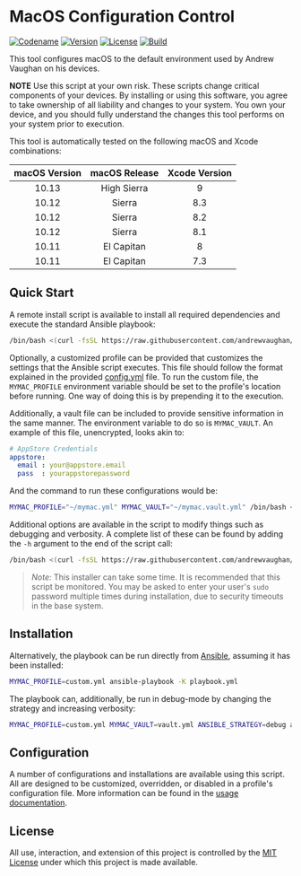 # MacOS Configuration Control

[![Codename][codename-image]][codename-url]
[![Version][version-image]][codename-url]
[![License][license-image]][license-url]
[![Build][build-image]][build-url]

This tool configures macOS to the default environment used by Andrew Vaughan on his devices.

  **NOTE** Use this script at your own risk.  These scripts change critical components of your devices.  By installing
  or using this software, you agree to take ownership of all liability and changes to your system.  You own your
  device, and you should fully understand the changes this tool performs on your system prior to execution.

This tool is automatically tested on the following macOS and Xcode combinations:

| macOS Version | macOS Release | Xcode Version |
|:-------------:|:-------------:|:-------------:|
| 10.13         | High Sierra   | 9             |
| 10.12         | Sierra        | 8.3           |
| 10.12         | Sierra        | 8.2           |
| 10.12         | Sierra        | 8.1           |
| 10.11         | El Capitan    | 8             |
| 10.11         | El Capitan    | 7.3           |

## Quick Start

A remote install script is available to install all required dependencies and execute the standard Ansible playbook:

```bash
/bin/bash <(curl -fsSL https://raw.githubusercontent.com/andrewvaughan/mymac/master/install)
```

Optionally, a customized profile can be provided that customizes the settings that the Ansible script executes.  This
file should follow the format explained in the provided [config.yml](defaults/config.yml) file.  To run the custom
file, the `MYMAC_PROFILE` environment variable should be set to the profile's location before running.  One way of
doing this is by prepending it to the execution.

Additionally, a vault file can be included to provide sensitive information in the same manner.  The environment
variable to do so is `MYMAC_VAULT`.  An example of this file, unencrypted, looks akin to:

```yml
# AppStore Credentials
appstore:
  email : your@appstore.email
  pass  : yourappstorepassword
```

And the command to run these configurations would be:

```bash
MYMAC_PROFILE="~/mymac.yml" MYMAC_VAULT="~/mymac.vault.yml" /bin/bash <(curl -fsSL https://raw.githubusercontent.com/andrewvaughan/mymac/master/install)
```

Additional options are available in the script to modify things such as debugging and verbosity.  A complete list of
these can be found by adding the `-h` argument to the end of the script call:

```bash
/bin/bash <(curl -fsSL https://raw.githubusercontent.com/andrewvaughan/mymac/master/install) -h
```

> *Note:* This installer can take some time.  It is recommended that this script be monitored.  You may be asked to
> enter your user's `sudo` password multiple times during installation, due to security timeouts in the base system.


## Installation

Alternatively, the playbook can be run directly from [Ansible][ansible-url], assuming it has been installed:

```bash
MYMAC_PROFILE=custom.yml ansible-playbook -K playbook.yml
```

The playbook can, additionally, be run in debug-mode by changing the strategy and increasing verbosity:

```bash
MYMAC_PROFILE=custom.yml MYMAC_VAULT=vault.yml ANSIBLE_STRATEGY=debug ansible-playbook -K -vv playbook.yml
```

## Configuration

A number of configurations and installations are available using this script.  All are designed to be customized,
overridden, or disabled in a profile's configuration file.  More information can be found in the
[usage documentation](USAGE.md).

## License

All use, interaction, and extension of this project is controlled by the [MIT License](LICENSE) under which this
project is made available.



[version-image]:  https://img.shields.io/badge/macOS-Sierra-blue.svg?style=flat
[version-url]:    http://www.apple.com/macos/sierra/
[codename-image]: https://img.shields.io/badge/Version-10.12.6-blue.svg?style=flat
[codename-url]:   https://developer.apple.com/library/content/releasenotes/MacOSX/WhatsNewInOSX/Articles/OSXv10.html#//apple_ref/doc/uid/TP40017145-SW1
[license-image]:  https://img.shields.io/badge/License-MIT-orange.svg?style=flat
[license-url]:    https://github.com/andrewvaughan/mymac/blob/master/LICENSE
[build-image]:    https://travis-ci.org/andrewvaughan/mymac.svg?branch=master
[build-url]:      https://travis-ci.org/andrewvaughan/mymac

[ansible-url]:    https://www.ansible.com/
